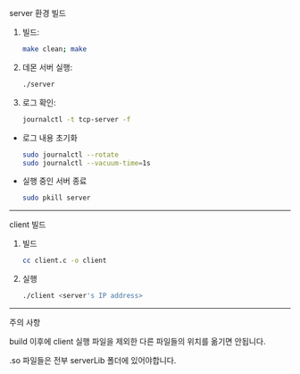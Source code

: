 server 환경 빌드

1. 빌드:
    
    ```bash
    make clean; make
    ```
    
2. 데몬 서버 실행:
    
    ```bash
    ./server
    ```
    
3. 로그 확인:
    
    ```bash
    journalctl -t tcp-server -f
    ```
    

- 로그 내용 초기화
    
    ```bash
    sudo journalctl --rotate
    sudo journalctl --vacuum-time=1s
    ```
    
- 실행 중인 서버 종료
    
    ```bash
    sudo pkill server
    ```
    

---

client 빌드

1. 빌드
    
    ```bash
    cc client.c -o client
    ```
    
2. 실행
    
    ```bash
    ./client <server's IP address>
    ```
    

---

주의 사항

build 이후에 client 실행 파일을 제외한 다른 파일들의 위치를 옮기면 안됩니다.

.so 파일들은 전부 serverLib 폴더에 있어야합니다.

